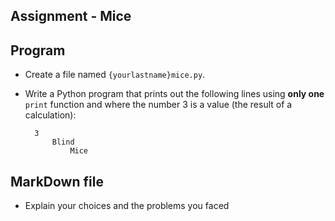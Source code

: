 ## Assignment - Mice

## Program
- Create a file named `{yourlastname}mice.py`.
- Write a Python program that prints out the following lines using **only one** `print` function and where the number 3 is a value (the result of a calculation):

		3
			Blind
				Mice

## MarkDown file
- Explain your choices and the problems you faced
